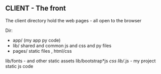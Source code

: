 ## CLIENT - The front



The client directory hold the web pages - all open to the browser


Dir: 
- app/ (my app py code)
- lib/ shared and common js and css and py files
- pages/ static files , html/css 



lib/fonts - and other static assets 
lib/bootstrap*js *css
lib/*.js - my project static js code 


